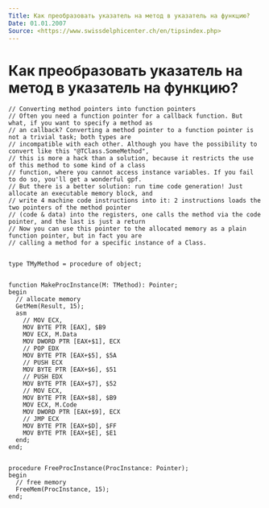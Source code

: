 ```yaml
---
Title: Как преобразовать указатель на метод в указатель на функцию?
Date: 01.01.2007
Source: <https://www.swissdelphicenter.ch/en/tipsindex.php>
---
```



Как преобразовать указатель на метод в указатель на функцию?
============================================================

    // Converting method pointers into function pointers 
    // Often you need a function pointer for a callback function. But what, if you want to specify a method as 
    // an callback? Converting a method pointer to a function pointer is not a trivial task; both types are 
    // incompatible with each other. Although you have the possibility to convert like this "@TClass.SomeMethod", 
    // this is more a hack than a solution, because it restricts the use of this method to some kind of a class 
    // function, where you cannot access instance variables. If you fail to do so, you'll get a wonderful gpf. 
    // But there is a better solution: run time code generation! Just allocate an executable memory block, and 
    // write 4 machine code instructions into it: 2 instructions loads the two pointers of the method pointer 
    // (code & data) into the registers, one calls the method via the code pointer, and the last is just a return 
    // Now you can use this pointer to the allocated memory as a plain function pointer, but in fact you are 
    // calling a method for a specific instance of a Class. 
     
     
    type TMyMethod = procedure of object; 
     
     
    function MakeProcInstance(M: TMethod): Pointer; 
    begin 
      // allocate memory 
      GetMem(Result, 15); 
      asm 
        // MOV ECX,  
        MOV BYTE PTR [EAX], $B9 
        MOV ECX, M.Data 
        MOV DWORD PTR [EAX+$1], ECX 
        // POP EDX 
        MOV BYTE PTR [EAX+$5], $5A 
        // PUSH ECX 
        MOV BYTE PTR [EAX+$6], $51 
        // PUSH EDX 
        MOV BYTE PTR [EAX+$7], $52 
        // MOV ECX,  
        MOV BYTE PTR [EAX+$8], $B9 
        MOV ECX, M.Code 
        MOV DWORD PTR [EAX+$9], ECX 
        // JMP ECX 
        MOV BYTE PTR [EAX+$D], $FF 
        MOV BYTE PTR [EAX+$E], $E1 
      end; 
    end; 
     
     
    procedure FreeProcInstance(ProcInstance: Pointer); 
    begin 
      // free memory 
      FreeMem(ProcInstance, 15); 
    end; 


